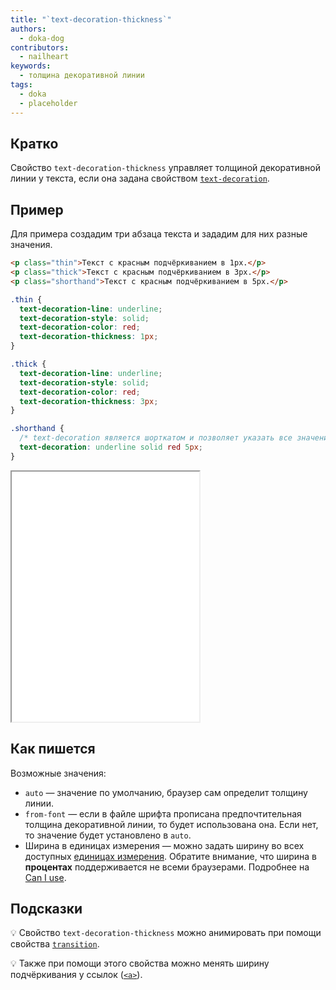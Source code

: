 ```yaml
---
title: "`text-decoration-thickness`"
authors:
  - doka-dog
contributors:
  - nailheart
keywords:
  - толщина декоративной линии
tags:
  - doka
  - placeholder
---
```


## Кратко

Свойство `text-decoration-thickness` управляет толщиной декоративной линии у текста, если она задана свойством [`text-decoration`](/css/text-decoration).

## Пример

Для примера создадим три абзаца текста и зададим для них разные значения.

```html
<p class="thin">Текст с красным подчёркиванием в 1px.</p>
<p class="thick">Текст с красным подчёркиванием в 3px.</p>
<p class="shorthand">Текст с красным подчёркиванием в 5px.</p>
```

```css
.thin {
  text-decoration-line: underline;
  text-decoration-style: solid;
  text-decoration-color: red;
  text-decoration-thickness: 1px;
}

.thick {
  text-decoration-line: underline;
  text-decoration-style: solid;
  text-decoration-color: red;
  text-decoration-thickness: 3px;
}

.shorthand {
  /* text-decoration является шорткатом и позволяет указать все значения сразу */
  text-decoration: underline solid red 5px;
}
```

<iframe title="Толщина декоративной линии" src="demos/basic/" height="400"></iframe>

## Как пишется

Возможные значения:

- `auto` — значение по умолчанию, браузер сам определит толщину линии.
- `from-font` — если в файле шрифта прописана предпочтительная толщина декоративной линии, то будет использована она. Если нет, то значение будет установлено в `auto`.
- Ширина в единицах измерения — можно задать ширину во всех доступных [единицах измерения](/css/numeric-types). Обратите внимание, что ширина в **процентах** поддерживается не всеми браузерами. Подробнее на [Can I use](https://caniuse.com/mdn-css_properties_text-decoration-thickness_percentage).

## Подсказки

💡 Свойство `text-decoration-thickness` можно анимировать при помощи свойства [`transition`](/css/transition).

💡 Также при помощи этого свойства можно менять ширину подчёркивания у ссылок ([`<a>`](/html/a)).
